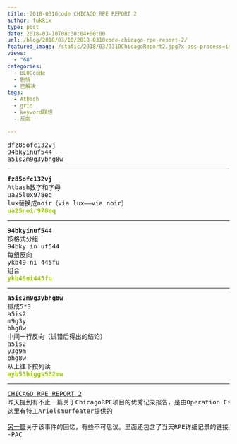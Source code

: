```yaml
---
title: 2018-0310code CHICAGO RPE REPORT 2
author: fukkix
type: post
date: 2018-03-10T08:30:04+00:00
url: /blog/2018/03/10/2018-0310code-chicago-rpe-report-2/
featured_image: /static/2018/03/0310ChicagoReport2.jpg?x-oss-process=image/resize,m_fill,w_700,h_220
views:
  - "68"
categories:
  - BLOGcode
  - 剧情
  - 已解决
tags:
  - Atbash
  - grid
  - keyword联想
  - 反向

---
```

<pre>dfz85ofc132vj
94bkyinuf544
a5is2m9g3ybhg8w<!--more--></pre>

* * *

<pre><strong>fz85ofc132vj
</strong>Atbash数字和字母
ua25lux978eq
lux替换成noir（via lux——via noir）
<span style="color: #99cc00;"><strong>ua25noir978eq</strong></span></pre>

* * *

<pre><strong>94bkyinuf544
</strong>按格式分组
94bky in uf544
每组反向
ykb49 ni 445fu
组合<strong>
<span style="color: #99cc00;">ykb49ni445fu</span></strong></pre>

* * *

<pre><strong>a5is2m9g3ybhg8w
</strong>排成5*3
a5is2
m9g3y
bhg8w
中间一行反向（试错后得出的结论）
a5is2
y3g9m
bhg8w
从上往下按列读<strong>
<span style="color: #99cc00;">ayb53higgs982mw</span></strong></pre>

* * *

<pre><a href="http://investigate.ingress.com/2018/03/10/chicago-rpe-report-2/">CHICAGO RPE REPORT 2
</a><!--StartFragment -->昨天提到有不止一篇关于ChicagoRPE项目的优秀记录报告，是由Operation Essex社区的调查员Relique和他人带来的。
这里有特工Arielsmurfeater提供的

<a href="https://plus.google.com/+ArielDiana/posts/C2466uzDjXK">另一篇</a>关于该事件的回忆，有些不可思议。里面还包含了当天RPE详细记录的链接。
-PAC</pre>